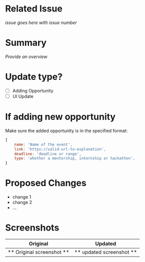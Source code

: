 # Related Issue
*issue goes here with issue number*

# Summary
*Provide an overview*

# Update type?
- [ ] Adding Opportunity
- [ ] UI Update
# If adding new opportunity

Make sure the added opportunity is in the specified format:
```js
{
    name: 'Name of the event',
    link: 'https://valid-url-to-explanation',
    deadline: 'deadline or range',
    type: 'whether a mentorship, internship or hackathon',
}
```

# Proposed Changes
- change 1
- change 2
- ...

# Screenshots

|           Original        |         Updated          |
|---------------------------|--------------------------|
| ** Original screenshot ** | ** updated screenshot ** |